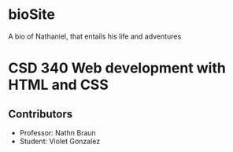 # bioSite
A bio of Nathaniel, that entails his life and adventures

<h1>CSD 340 Web development with HTML and CSS</h1>
<h2>Contributors</h2>
<ul>
  <li>Professor: Nathn Braun</li>
  <li>Student: Violet Gonzalez</li>
</ul>